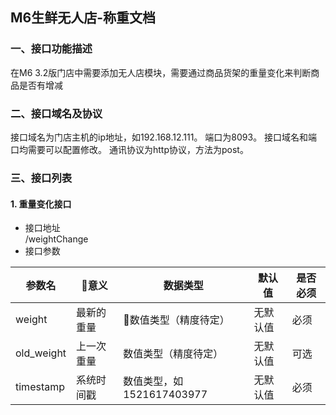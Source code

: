 ## M6生鲜无人店-称重文档

### 一、接口功能描述
在M6 3.2版门店中需要添加无人店模块，需要通过商品货架的重量变化来判断商品是否有增减

### 二、接口域名及协议
接口域名为门店主机的ip地址，如192.168.12.111。
端口为8093。
接口域名和端口均需要可以配置修改。
通讯协议为http协议，方法为post。
### 三、接口列表

#### 1. 重量变化接口
- 接口地址  
  /weightChange
- 接口参数

参数名|意义|数据类型|默认值|是否必须
---|---|---|---|---
weight|最新的重量|数值类型（精度待定）|无默认值|必须
old_weight|上一次重量|数值类型（精度待定）|无默认值|可选
timestamp|系统时间戳|数值类型，如1521617403977|无默认值|必须